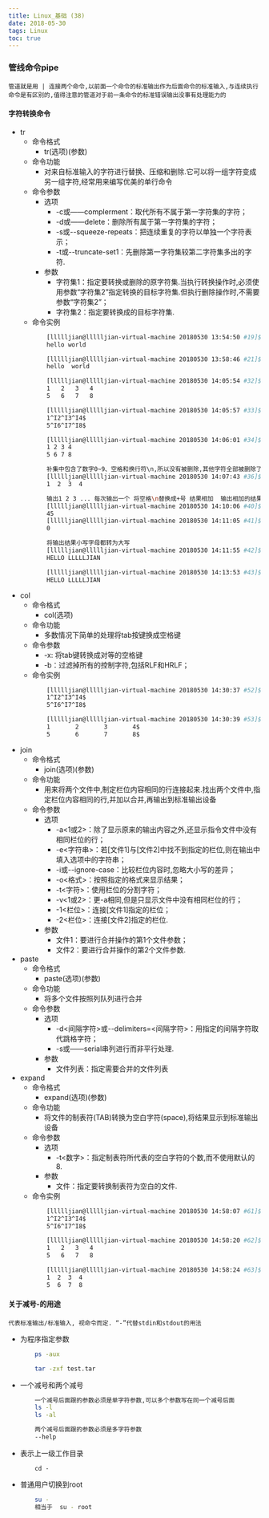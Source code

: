 ```yaml
---
title: Linux_基础 (38)
date: 2018-05-30
tags: Linux
toc: true
---
```


### 管线命令pipe
    管道就是用 | 连接两个命令,以前面一个命令的标准输出作为后面命令的标准输入,与连续执行命令是有区别的,值得注意的管道对于前一条命令的标准错误输出没事有处理能力的

<!-- more -->

#### 字符转换命令
- tr
    * 命令格式
        * tr(选项)(参数)
    * 命令功能
        * 对来自标准输入的字符进行替换、压缩和删除.它可以将一组字符变成另一组字符,经常用来编写优美的单行命令
    * 命令参数
        * 选项
            * -c或——complerment：取代所有不属于第一字符集的字符；
            * -d或——delete：删除所有属于第一字符集的字符；
            * -s或--squeeze-repeats：把连续重复的字符以单独一个字符表示；
            * -t或--truncate-set1：先删除第一字符集较第二字符集多出的字符.
        * 参数
            * 字符集1：指定要转换或删除的原字符集.当执行转换操作时,必须使用参数“字符集2”指定转换的目标字符集.但执行删除操作时,不需要参数“字符集2”；
            * 字符集2：指定要转换成的目标字符集.
    * 命令实例
        ```bash
            [llllljian@llllljian-virtual-machine 20180530 13:54:50 #19]$ echo "HELLO WORLD" | tr 'A-Z' 'a-z'
            hello world

            [llllljian@llllljian-virtual-machine 20180530 13:58:46 #21]$ echo "hello 123 world 456" | tr -d '0-9'
            hello  world 

            [llllljian@llllljian-virtual-machine 20180530 14:05:54 #32]$ cat 1.txt
            1	2	3	4
            5	6	7	8

            [llllljian@llllljian-virtual-machine 20180530 14:05:57 #33]$ cat -A 1.txt
            1^I2^I3^I4$
            5^I6^I7^I8$

            [llllljian@llllljian-virtual-machine 20180530 14:06:01 #34]$ cat 1.txt | tr '\t' ' '
            1 2 3 4
            5 6 7 8

            补集中包含了数字0~9、空格和换行符\n,所以没有被删除,其他字符全部被删除了
            [llllljian@llllljian-virtual-machine 20180530 14:07:43 #36]$ echo aa.,a 1 b#$bb 2 c*/cc 3 ddd 4 | tr -d -c '0-9 \n'
            1  2  3  4

            输出1 2 3 ... 每次输出一个 将空格\n替换成+号 结果相加  输出相加的结果或者0
            [llllljian@llllljian-virtual-machine 20180530 14:10:06 #40]$ echo 1 2 3 4 5 6 7 8 9 | xargs -n 1 | echo $[ $(tr '\n' '+') 0 ]
            45
            [llllljian@llllljian-virtual-machine 20180530 14:11:05 #41]$ echo a b c d e | xargs -n 1 | echo $[ $(tr '\n' '+') 0 ]
            0

            将输出结果小写字母都转为大写
            [llllljian@llllljian-virtual-machine 20180530 14:11:55 #42]$ echo HEllo llllljian | tr '[:lower:]' '[:upper:]'
            HELLO LLLLLJIAN

            [llllljian@llllljian-virtual-machine 20180530 14:13:53 #43]$ echo HEllo llllljian | tr '[a-z]' '[A-Z]'
            HELLO LLLLLJIAN
        ```
- col
    * 命令格式
        * col(选项)
    * 命令功能
        * 多数情况下简单的处理将tab按键换成空格键
    * 命令参数
        * -x: 将tab键转换成对等的空格键
        * -b：过滤掉所有的控制字符,包括RLF和HRLF；
    * 命令实例
        ```bash
            [llllljian@llllljian-virtual-machine 20180530 14:30:37 #52]$ cat 1.txt | cat -A
            1^I2^I3^I4$
            5^I6^I7^I8$

            [llllljian@llllljian-virtual-machine 20180530 14:30:39 #53]$ cat 1.txt | col -x | cat -A
            1       2       3       4$
            5       6       7       8$
        ```
- join
    * 命令格式
        * join(选项)(参数)
    * 命令功能
        * 用来将两个文件中,制定栏位内容相同的行连接起来.找出两个文件中,指定栏位内容相同的行,并加以合并,再输出到标准输出设备
    * 命令参数
        * 选项
            * -a<1或2>：除了显示原来的输出内容之外,还显示指令文件中没有相同栏位的行；
            * -e<字符串>：若[文件1]与[文件2]中找不到指定的栏位,则在输出中填入选项中的字符串；
            * -i或--ignore-case：比较栏位内容时,忽略大小写的差异；
            * -o<格式>：按照指定的格式来显示结果；
            * -t<字符>：使用栏位的分割字符；
            * -v<1或2>：更-a相同,但是只显示文件中没有相同栏位的行；
            * -1<栏位>：连接[文件1]指定的栏位；
            * -2<栏位>：连接[文件2]指定的栏位.
        * 参数
            * 文件1：要进行合并操作的第1个文件参数；
            * 文件2：要进行合并操作的第2个文件参数.
- paste
    * 命令格式
        * paste(选项)(参数)
    * 命令功能
        * 将多个文件按照列队列进行合并
    * 命令参数
        * 选项
            * -d<间隔字符>或--delimiters=<间隔字符>：用指定的间隔字符取代跳格字符；
            * -s或——serial串列进行而非平行处理.
        * 参数
            * 文件列表：指定需要合并的文件列表
- expand
    * 命令格式
        * expand(选项)(参数)
    * 命令功能
        * 将文件的制表符(TAB)转换为空白字符(space),将结果显示到标准输出设备
    * 命令参数
        * 选项
            * -t<数字>：指定制表符所代表的空白字符的个数,而不使用默认的8.
        * 参数
            * 文件：指定要转换制表符为空白的文件.
    * 命令实例
        ```bash
            [llllljian@llllljian-virtual-machine 20180530 14:58:07 #61]$ cat -A 1.txt
            1^I2^I3^I4$
            5^I6^I7^I8$

            [llllljian@llllljian-virtual-machine 20180530 14:58:20 #62]$ cat 1.txt
            1	2	3	4
            5	6	7	8

            [llllljian@llllljian-virtual-machine 20180530 14:58:24 #63]$ expand -t 3 1.txt 
            1  2  3  4
            5  6  7  8
        ```

#### 关于减号-的用途
    代表标准输出/标准输入, 视命令而定. “-”代替stdin和stdout的用法
- 为程序指定参数
    ```bash
        ps -aux

        tar -zxf test.tar
    ```
- 一个减号和两个减号
    ```bash
        一个减号后面跟的参数必须是单字符参数,可以多个参数写在同一个减号后面
        ls -l
        ls -al

        两个减号后面跟的参数必须是多字符参数
        --help
    ```
- 表示上一级工作目录
    ```
        cd -
    ```
- 普通用户切换到root
    ```bash
        su -
        相当于  su - root
    ```
